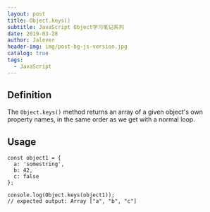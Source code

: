 ```yaml
---
layout: post
title: Object.keys()
subtitle: JavaScript Object学习笔记系列
date: 2019-03-28
author: Jalever
header-img: img/post-bg-js-version.jpg
catalog: true
tags:
  - JavaScript
---
```


## Definition
The `Object.keys()` method returns an array of a given object's own property names, in the same order as we get with a normal loop.

## Usage
```
const object1 = {
  a: 'somestring',
  b: 42,
  c: false
};

console.log(Object.keys(object1));
// expected output: Array ["a", "b", "c"]
```
